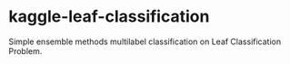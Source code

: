 # kaggle-leaf-classification
Simple ensemble methods multilabel classification on Leaf Classification Problem.
